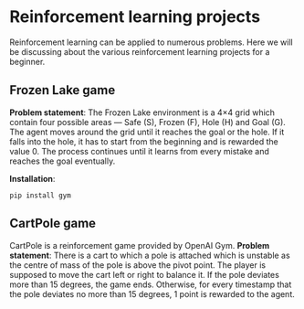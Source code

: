 # Reinforcement learning projects

Reinforcement learning can be applied to numerous problems. Here we will be discussing about the various reinforcement learning projects for a beginner.

## Frozen Lake game

**Problem statement**: The Frozen Lake environment is a 4×4 grid which contain four possible areas  — Safe (S), Frozen (F), Hole (H) and Goal (G). The agent moves around the grid until it reaches the goal or the hole. If it falls into the hole, it has to start from the beginning and is rewarded the value 0. The process continues until it learns from every mistake and reaches the goal eventually.

**Installation**:

    pip install gym

## CartPole game

CartPole is a reinforcement game provided by OpenAI Gym. 
**Problem statement**: There is a cart to which a pole is attached which is unstable as the centre of mass of the pole is above the pivot point. 
The player is supposed to move the cart left or right to balance it. If the pole deviates more than 15 degrees, the game ends. 
Otherwise, for every timestamp that the pole deviates no more than 15 degrees, 1 point is rewarded to the agent.

